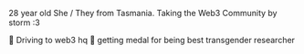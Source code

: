 28 year old She / They from Tasmania. Taking the Web3 Community by storm :3 


🚙 Driving to web3 hq
🥇 getting medal for being best transgender researcher
